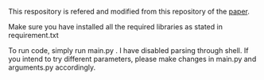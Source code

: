 This respository is refered and modified from this repository of the [paper](https://arxiv.org/abs/2109.03079).

Make sure you have installed all the required libraries as stated in requirement.txt

To run code, simply run main.py . I have disabled parsing through shell. If you intend to try different parameters, please make changes in main.py and arguments.py accordingly.
